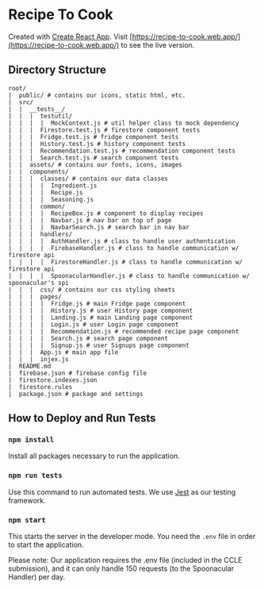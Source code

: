 # Recipe To Cook

Created with [Create React App](https://github.com/facebook/create-react-app). Visit [https://recipe-to-cook.web.app/](https://recipe-to-cook.web.app/) to see the live version.

## Directory Structure

```$xslt
root/
|  public/ # contains our icons, static html, etc.
|  src/
|  |  __tests__/
|  |  |  testutil/
|  |  |  |  MockContext.js # util helper class to mock dependency
|  |  |  Firestore.test.js # firestore component tests
|  |  |  Fridge.test.js # fridge component tests
|  |  |  History.test.js # history component tests
|  |  |  Recommendation.test.js # recommendation component tests
|  |  |  Search.test.js # search component tests
|  |  assets/ # contains our fonts, icons, images
|  |  components/
|  |  |  classes/ # contains our data classes
|  |  |  |  Ingredient.js
|  |  |  |  Recipe.js
|  |  |  |  Seasoning.js
|  |  |  common/
|  |  |  |  RecipeBox.js # component to display recipes
|  |  |  |  Navbar.js # nav bar on top of page
|  |  |  |  NavbarSearch.js # search bar in nav bar
|  |  |  handlers/
|  |  |  |  AuthHandler.js # class to handle user authentication
|  |  |  |  FirebaseHandler.js # class to handle communication w/ firestore api
|  |  |  |  FirestoreHandler.js # class to handle communication w/ firestore api
|  |  |  |  SpoonacularHandler.js # class to handle communication w/ spoonacular's spi
|  |  |  css/ # contains our css styling sheets
|  |  |  pages/
|  |  |  |  Fridge.js # main Fridge page component
|  |  |  |  History.js # user History page component
|  |  |  |  Landing.js # main Landing page component
|  |  |  |  Login.js # user Login page component
|  |  |  |  Recommendation.js # recommended recipe page component
|  |  |  |  Search.js # search page component
|  |  |  |  Signup.js # user Signups page component
|  |  |  App.js # main app file
|  |  |  injex.js
|  README.md
|  firebase.json # firebase config file
|  firestore.indexes.json
|  firestore.rules
|  package.json # package and settings
```
## How to Deploy and Run Tests

### `npm install`

Install all packages necessary to run the application.

### `npm run tests`

 Use this command to run automated tests. We use [Jest](https://jestjs.io/) as our testing framework.

### `npm start`

This starts the server in the developer mode. You need the `.env` file in order to start the application.

Please note: Our application requires the .env file (included in the CCLE submission), and it can only handle 150 requests (to the Spoonacular Handler) per day.
